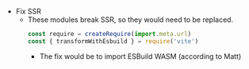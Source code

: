 - Fix SSR
	- These modules break SSR, so they would need to be replaced.
	  ```js
	  const require = createRequire(import.meta.url)
	  const { transformWithEsbuild } = require('vite')
	  ```
		- The fix would be to import ESBuild WASM (according to Matt)